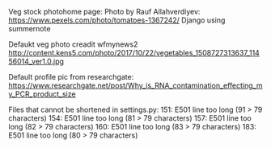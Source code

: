 Veg stock photohome page: Photo by Rauf Allahverdiyev: <https://www.pexels.com/photo/tomatoes-1367242/>
Django using summernote

Defaukt veg photo creadit wfmynews2 <http://content.kens5.com/photo/2017/10/22/vegetables_1508727313637_11456014_ver1.0.jpg>

Default profile pic from researchgate: <https://www.researchgate.net/post/Why_is_RNA_contamination_effecting_my_PCR_product_size>

Files that cannot be shortened in settings.py: 
    151: E501 line too long (91 > 79 characters)
    154: E501 line too long (81 > 79 characters)
    157: E501 line too long (82 > 79 characters)
    160: E501 line too long (83 > 79 characters)
    183: E501 line too long (80 > 79 characters)
